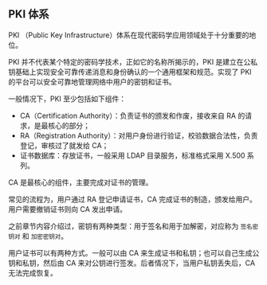 ## PKI 体系

PKI （Public Key Infrastructure）体系在现代密码学应用领域处于十分重要的地位。

PKI 并不代表某个特定的密码学技术，正如它的名称所揭示的，PKI 是建立在公私钥基础上实现安全可靠传递消息和身份确认的一个通用框架和规范。实现了 PKI 的平台可以安全可靠地管理网络中用户的密钥和证书。

一般情况下，PKI 至少包括如下组件：

* CA（Certification Authority）：负责证书的颁发和作废，接收来自 RA 的请求，是最核心的部分；
* RA（Registration Authority）：对用户身份进行验证，校验数据合法性，负责登记，审核过了就发给 CA；
* 证书数据库：存放证书，一般采用 LDAP 目录服务，标准格式采用 X.500 系列。

CA 是最核心的组件，主要完成对证书的管理。

常见的流程为，用户通过 RA 登记申请证书，CA 完成证书的制造，颁发给用户。用户需要撤销证书则向 CA 发出申请。

之前章节内容介绍过，密钥有两种类型：用于签名和用于加解密，对应称为 `签名密钥对` 和 `加密密钥对`。

用户证书可以有两种方式。一般可以由 CA 来生成证书和私钥；也可以自己生成公钥和私钥，然后由 CA 来对公钥进行签发。后者情况下，当用户私钥丢失后，CA 无法完成恢复。
